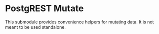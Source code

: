 # PostgREST Mutate

This submodule provides convenience helpers for mutating data. It is not meant to be used standalone.
